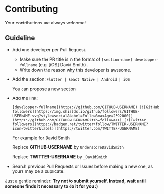 # Contributing

Your contributions are always welcome!

## Guideline

* Add one developer per Pull Request.
    * Make sure the PR title is in the format of `[section-name] developper-fullname` (e.g. [iOS] David Smith) .
    * Write down the reason why this developer is awesome.
* Add the section:
  `Flutter | React Native | Android | iOS`

  You can propose a new section

* Add the link: 

   `[developper-fullname](https://github.com/GITHUB-USERNAME) [![GitHub followers](https://img.shields.io/github/followers/GITHUB-USERNAME.svg?style=social&label=Follow&maxAge=2592000)](https://github.com/GITHUB-USERNAME?tab=followers) [![Twitter followers](https://badgen.net/twitter/follow/TWITTER-USERNAME?icon=twitter&label)](https://twitter.com/TWITTER-USERNAME)`
 
  For example for David Smith:

  Replace **GITHUB-USERNAME** by `UnderscoreDavidSmith`

  Replace **TWITTER-USERNAME** by `_DavidSmith`
  
  
* Search previous Pull Requests or Issues before making a new one, as yours may be a duplicate.

Just a gentle reminder: **Try not to submit yourself. Instead, wait until someone finds it necessary to do it for you :)**
